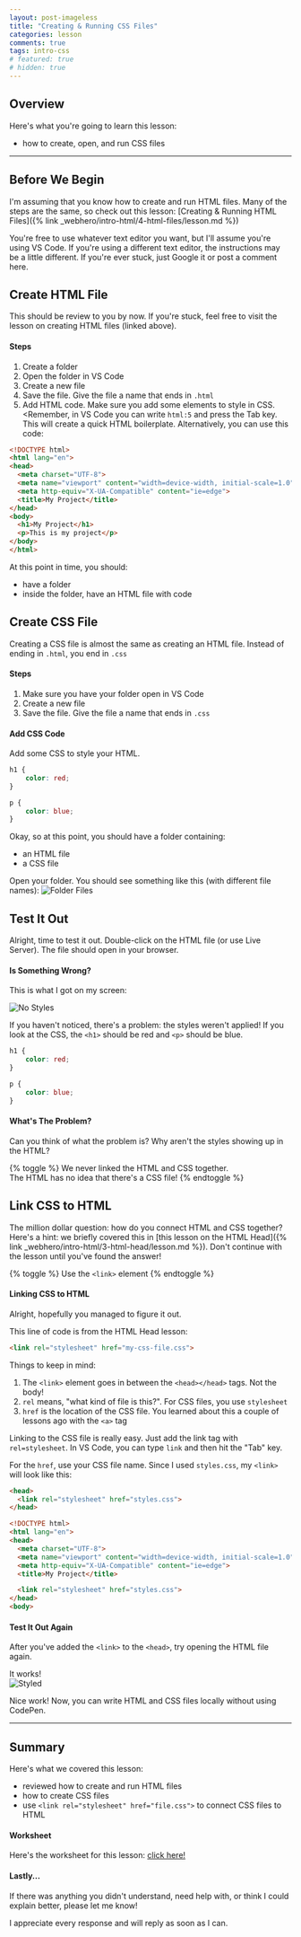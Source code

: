 ```yaml
---
layout: post-imageless
title: "Creating & Running CSS Files"
categories: lesson
comments: true
tags: intro-css
# featured: true
# hidden: true
---
```


## Overview
Here's what you're going to learn this lesson:
- how to create, open, and run CSS files

---
## Before We Begin
I'm assuming that you know how to create and run HTML files. Many of the steps are the same, so check out this lesson: 
[Creating & Running HTML Files]({% link _webhero/intro-html/4-html-files/lesson.md %})

You're free to use whatever text editor you want, but I'll assume you're using VS Code.
If you're using a different text editor, the instructions may be a little different. 
If you're ever stuck, just Google it or post a comment here.

## Create HTML File
This should be review to you by now. If you're stuck, feel free to visit the lesson on creating HTML files (linked above).

#### Steps
1. Create a folder
2. Open the folder in VS Code
3. Create a new file
4. Save the file. Give the file a name that ends in `.html`
5. Add HTML code. Make sure you add some elements to style in CSS.<Remember, in VS Code you can write `html:5` and press the Tab key. This will create a quick HTML boilerplate.
Alternatively, you can use this code:

```html
<!DOCTYPE html>
<html lang="en">
<head>
  <meta charset="UTF-8">
  <meta name="viewport" content="width=device-width, initial-scale=1.0">
  <meta http-equiv="X-UA-Compatible" content="ie=edge">
  <title>My Project</title>
</head>
<body>
  <h1>My Project</h1>
  <p>This is my project</p>
</body>
</html>
```

At this point in time, you should:
- have a folder
- inside the folder, have an HTML file with code

## Create CSS File
Creating a CSS file is almost the same as creating an HTML file. Instead of ending in `.html`, you end in `.css`

#### Steps
1. Make sure you have your folder open in VS Code
2. Create a new file
3. Save the file. Give the file a name that ends in `.css`

#### Add CSS Code
Add some CSS to style your HTML.

```css
h1 {
	color: red;
}

p {
	color: blue;
}
```

Okay, so at this point, you should have a folder containing:
- an HTML file
- a CSS file

Open your folder. You should see something like this (with different file names): ![Folder Files](folder-files.jpg)

## Test It Out
Alright, time to test it out. Double-click on the HTML file (or use Live Server). The file should open in your browser.

#### Is Something Wrong?
This is what I got on my screen:

![No Styles](no-styles.jpg)

If you haven't noticed, there's a problem: the styles weren't applied!
If you look at the CSS, the `<h1>` should be red and `<p>` should be blue.

```css
h1 {
	color: red;
}

p {
	color: blue;
}
```

#### What's The Problem?
Can you think of what the problem is? Why aren't the styles showing up in the HTML?

{% toggle %}
We never linked the HTML and CSS together.<br>
The HTML has no idea that there's a CSS file!
{% endtoggle %}

## Link CSS to HTML
The million dollar question: how do you connect HTML and CSS together?<br>
Here's a hint: we briefly covered this in [this lesson on the HTML Head]({% link _webhero/intro-html/3-html-head/lesson.md %}).
Don't continue with the lesson until you've found the answer!

{% toggle %}
Use the `<link>` element
{% endtoggle %}

#### Linking CSS to HTML
Alright, hopefully you managed to figure it out.

This line of code is from the HTML Head lesson:

```html
<link rel="stylesheet" href="my-css-file.css">
```

Things to keep in mind:
1. The `<link>` element goes in between the `<head></head>` tags. Not the body!
2. `rel` means, "what kind of file is this?". For CSS files, you use `stylesheet`
3. `href` is the location of the CSS file. You learned about this a couple of lessons ago with the `<a>` tag

Linking to the CSS file is really easy. Just add the link tag with `rel=stylesheet`. 
In VS Code, you can type `link` and then hit the "Tab" key.

For the `href`, use your CSS file name. Since I used `styles.css`, my `<link>` will look like this:

```html
<head>
  <link rel="stylesheet" href="styles.css">
</head>
```

```html
<!DOCTYPE html>
<html lang="en">
<head>
  <meta charset="UTF-8">
  <meta name="viewport" content="width=device-width, initial-scale=1.0">
  <meta http-equiv="X-UA-Compatible" content="ie=edge">
  <title>My Project</title>

  <link rel="stylesheet" href="styles.css">
</head>
<body>
```

#### Test It Out Again
After you've added the `<link>` to the `<head>`, try opening the HTML file again.

It works!<br>
![Styled](styled.jpg)

Nice work! Now, you can write HTML and CSS files locally without using CodePen.

***

## Summary
Here's what we covered this lesson:<br>
- reviewed how to create and run HTML files
- how to create CSS files
- use `<link rel="stylesheet" href="file.css">` to connect CSS files to HTML

#### Worksheet
Here's the worksheet for this lesson: [click here!](worksheet)

#### Lastly...
If there was anything you didn't understand, need help with, or think I could explain better, please let me know!

I appreciate every response and will reply as soon as I can. 